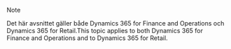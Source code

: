 > [!NOTE]
> <span data-ttu-id="74c2e-101">Det här avsnittet gäller både Dynamics 365 for Finance and Operations och Dynamics 365 for Retail.</span><span class="sxs-lookup"><span data-stu-id="74c2e-101">This topic applies to both Dynamics 365 for Finance and Operations and to Dynamics 365 for Retail.</span></span> 